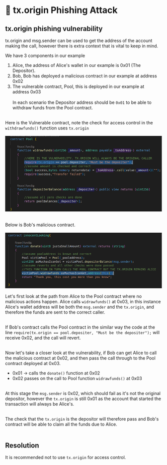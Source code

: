 # 🎣 tx.origin Phishing Attack

## tx.origin phishing vulnerability
tx.origin and msg.sender can be used to get the address of the account making the call, however there is extra context that is vital to keep in mind.

We have 3 components in our example
1. Alice, the address of Alice's wallet in our example is 0x01 (The Depositor).
2. Bob, Bob has deployed a malicious contract in our example at address 0x02
3. The vulnerable contract, Pool, this is deployed in our example at address 0x03
<br><br>
In each scenario the Depositor address should be ```0x01``` to be able to withdraw funds from the Pool contract.<br><br>

Here is the Vulnerable contract, note the check for access control in the ```withdrawfunds()``` function uses ```tx.origin```<br><br>
![Pool](images/pool.png)<br><br>

Below is Bob's malicious contract.<br><br>
![Mal](images/mal.png) 

Let's first look at the path from Alice to the Pool contract where no malicious actions happen.
Alice calls ```widrawfunds()``` at 0x03, in this instance Alice's wallet address will be both the ```msg.sender``` and the ```tx.origin```, and therefore the funds are sent to the correct caller.<br><br>

If Bob's contract calls the Pool contract in the similar way the code at the line ```require(tx.origin == pool.depositer, "Must be the depositer");``` will receive 0x02, and the call will revert.<br><br>

Now let's take a closer look at the vulnerability, if Bob can get Alice to call the malicious contract at 0x02, and then pass the call through to the Pool contract deployed at 0x03.
- 0x01 -> calls the ```donate()``` function at 0x02
- 0x02 passes on the call to Pool function ```widrawfunds()``` at 0x03<br><br>

At this stage the ```msg.sender``` is 0x02, which should fail as it's not the original depositor, however the ```tx.origin``` is still 0x01 as the account that started the transaction will always be Alice's.<br><br>

The check that the ```tx.origin``` is the depositor will therefore pass and Bob's contract will be able to claim all the funds due to Alice.<br><br>

## Resolution
It is recommended not to use ```tx.origin``` for access control.
